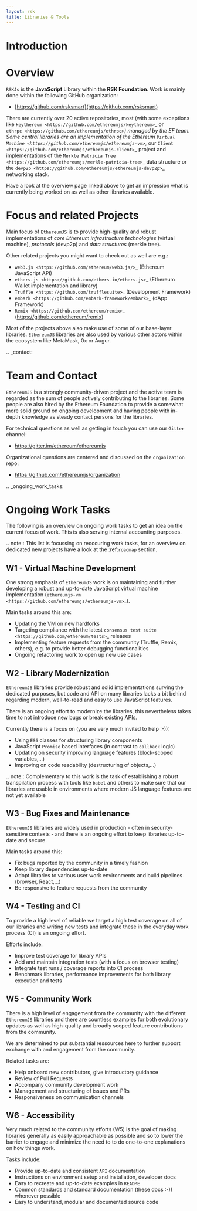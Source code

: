 ```yaml
---
layout: rsk
title: Libraries & Tools
---
```

Introduction
============

Overview
========

``RSKJs`` is the **JavaScript** Library within the **RSK 
Foundation**. Work is mainly done within the following GitHub organization:

- [https://github.com/rsksmart](https://github.com/rsksmart)

There are currently over 20 active repositories, most (with some exceptions like
`keythereum <https://github.com/ethereumjs/keythereum>`_ or  
`ethrpc <https://github.com/ethereumjs/ethrpc>`_) managed by the EF team.
Some central libraries are an implementation of the Ethereum 
`Virtual Machine <https://github.com/ethereumjs/ethereumjs-vm>`_, our
`Client <https://github.com/ethereumjs/ethereumjs-client>`_ project and
implementations of the `Merkle Patricia Tree <https://github.com/ethereumjs/merkle-patricia-tree>`_
data structure or the `devp2p <https://github.com/ethereumjs/ethereumjs-devp2p>`_
networking stack.

Have a look at the overview page linked above to get an impression what
is currently being worked on as well as other libraries available.

Focus and related Projects
==========================

Main focus of ``EthereumJS`` is to provide high-quality and robust implementations
of *core Ethereum infrastructure technologies* (virtual machine), *protocols* (devp2p)
and *data structures* (merkle tree).

Other related projects you might want to check out as well are e.g.:

- `web3.js <https://github.com/ethereum/web3.js/>`_ (Ethereum JavaScript API)
- `ethers.js <https://github.com/ethers-io/ethers.js>`_ (Ethereum Wallet implementation and library)
- `Truffle <https://github.com/trufflesuite>`_  (Development Framework)
- `embark <https://github.com/embark-framework/embark>`_ (dApp Framework)
- `Remix <https://github.com/ethereum/remix>`_ (https://github.com/ethereum/remix)

Most of the projects above also make use of some of our base-layer libraries.
``EthereumJS`` libraries are also used by various other actors within the ecosystem
like MetaMask, 0x or Augur.

.. _contact:

Team and Contact
================

``EthereumJS`` is a strongly community-driven project and the active team is 
regarded as the sum of people actively contributing to the 
libraries. Some people are also hired by the Ethereum Foundation to
provide a somewhat more solid ground on ongoing development and having people
with in-depth knowledge as steady contact persons for the libraries.

For technical questions as well as getting in touch you can use our ``Gitter`` 
channel:

- https://gitter.im/ethereum/ethereumjs

Organizational questions are centered and discussed on the ``organization`` repo:

- https://github.com/ethereumjs/organization

.. _ongoing_work_tasks:

Ongoing Work Tasks
==================

The following is an overview on ongoing work tasks to get an idea on the current
focus of work. This is also serving internal accounting purposes.

.. note::
   This list is focussing on reoccuring work tasks, for an overview on 
   dedicated new projects have a look at the :ref:`roadmap` section.


W1 - Virtual Machine Development
--------------------------------

One strong emphasis of ``EthereumJS`` work is on maintaining and further developing
a robust and up-to-date JavaScript virtual machine 
implementation (`ethereumjs-vm <https://github.com/ethereumjs/ethereumjs-vm>`_).

Main tasks around this are:

- Updating the VM on new hardforks
- Targeting compliance with the latest `consensus test suite <https://github.com/ethereum/tests>`_ releases
- Implementing feature requests from the community (Truffle, Remix, others), e.g. to provide better debugging functionalities
- Ongoing refactoring work to open up new use cases

W2 - Library Modernization
--------------------------

``EthereumJS`` libraries provide robust and solid implementations surving the
dedicated purposes, but code and API on many libraries lacks a bit behind
regarding modern, well-to-read and easy to use JavaScript features.

There is an ongoing effort to modernize the libraries, this nevertheless takes
time to not introduce new bugs or break existing APIs.

Currently there is a focus on (you are very much invited to help :-)):

- Using ``ES6`` classes for structuring library components
- JavaScript ``Promise`` based interfaces (in contrast to ``callback`` logic)
- Updating on security improving language features (block-scoped variables,...)
- Improving on code readability (destructuring of objects,...)

.. note::
   Complementary to this work is the task of establishing a robust transpilation
   process with tools like ``babel`` and others to make sure that our libraries
   are usable in environments where modern JS language features are not yet available

W3 - Bug Fixes and Maintenance
------------------------------

``EthereumJS`` libraries are widely used in production - often in security-sensitive
contexts - and there is an ongoing effort to keep libraries up-to-date and secure.

Main tasks around this:

- Fix bugs reported by the community in a timely fashion
- Keep library dependencies up-to-date
- Adopt libraries to various user work environments and build pipelines (browser, React,...)
- Be responsive to feature requests from the community

W4 - Testing and CI
-------------------

To provide a high level of reliable we target a high test coverage on all of our
libraries and writing new tests and integrate these in the everyday work process
(CI) is an ongoing effort.

Efforts include:

- Improve test coverage for library APIs
- Add and maintain integration tests (with a focus on browser testing)
- Integrate test runs / coverage reports into CI process
- Benchmark libraries, performance improvements for both library execution and tests


W5 - Community Work
-------------------

There is a high level of engagement from the community with the different 
``EthereumJS`` libraries and there are countless examples for both evolutionary
updates as well as high-quality and broadly scoped feature contributions from
the community.

We are determined to put substantial ressources here to further support
exchange with and engagement from the community.

Related tasks are:

- Help onboard new contributors, give introductory guidance
- Review of Pull Requests
- Accompany community development work
- Management and structuring of issues and PRs
- Responsiveness on communication channels

W6 - Accessibility
------------------

Very much related to the community efforts (W5) is the goal of making libraries
generally as easily approachable as possible and so to lower the barrier to 
engage and minimize the need to to do one-to-one explanations on how things work.

Tasks include:

- Provide up-to-date and consistent ``API`` documentation
- Instructions on environment setup and installation, developer docs
- Easy to recreate and up-to-date examples in ``README``
- Common standards and standard documentation (these docs :-)) whenever possible
- Easy to understand, modular and documented source code
